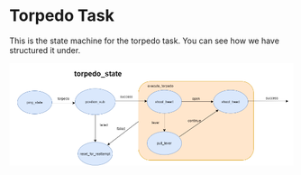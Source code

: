# Torpedo Task
This is the state machine for the torpedo task. You can see how we have structured it under.

![Torpedo Task Design](https://github.com/RoboSubCSULA/SeniorDesign21-22/blob/main/mission_planning/state_machine/torpedo_task/torpedo_task_design.png)